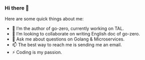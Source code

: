 ### Hi there 👋

<!--
**kevwan/kevwan** is a ✨ _special_ ✨ repository because its `README.md` (this file) appears on your GitHub profile.
-->

Here are some quick things about me:

- 🔭 I’m the author of go-zero, currently working on TAL.
- 👯 I’m looking to collaborate on writing English doc of go-zero.
- 💬 Ask me about questions on Golang & Microservices.
- 📫 The best way to reach me is sending me an email.
- ⚡ Coding is my passion.
